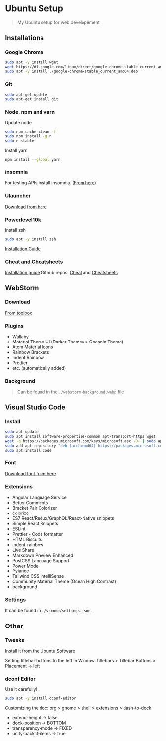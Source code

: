 # Ubuntu Setup

> My Ubuntu setup for web developement

## Installations

### Google Chrome

```sh
sudo apt -y install wget
wget https://dl.google.com/linux/direct/google-chrome-stable_current_amd64.deb
sudo apt -y install ./google-chrome-stable_current_amd64.deb
```

### Git

```sh
sudo apt-get update
sudo apt-get install git
```

### Node, npm and yarn

Update node

```sh
sudo npm cache clean -f
sudo npm install -g n
sudo n stable
```

Install yarn

```sh
npm install --global yarn
```

### Insomnia

For testing APIs install insomnia. ([From
here](https://updates.insomnia.rest/downloads/ubuntu/latest?&app=com.insomnia.app&source=website))

### Ulauncher

[Download from here](https://ulauncher.io/#Download)

### Powerlevel10k

Install zsh

```sh
sudo apt -y install zsh
```

[Installation Guide](https://github.com/romkatv/powerlevel10k)

### Cheat and Cheatsheets

[Installation guide](https://kifarunix.com/install-cheat-command-on-ubuntu-20-04/)
Github repos: [Cheat](https://github.com/cheat/cheat) and [Cheatsheets](https://github.com/cheat/cheatsheets)

## WebStorm

### Download

[From toolbox](https://www.jetbrains.com/toolbox-app/)

### Plugins

- Wallaby
- Material Theme UI (Darker Themes > Oceanic Theme)
- Atom Material Icons
- Rainbow Brackets
- Indent Rainbow
- Prettier
- etc. (automatically added)

### Background

> Can be found in the `./webstorm-background.webp` file

## Visual Studio Code

### Install

```sh
sudo apt update
sudo apt install software-properties-common apt-transport-https wget
wget -q https://packages.microsoft.com/keys/microsoft.asc -O- | sudo apt-key add -
sudo add-apt-repository "deb [arch=amd64] https://packages.microsoft.com/repos/vscode stable main"
sudo apt install code
```

### Font

[Download font from here](https://www.jetbrains.com/lp/mono/)

### Extensions

- Angular Language Service
- Better Comments
- Bracket Pair Colorizer
- colorize
- ES7 React/Redux/GraphQL/React-Native snippets
- Simple React Snippets
- ESLint
- Prettier - Code formatter
- HTML Biscuits
- indent-rainbow
- Live Share
- Markdown Preview Enhanced
- PostCSS Language Support
- Power Mode
- Pylance
- Tailwind CSS IntelliSense
- Community Material Theme (Ocean High Contrast)
- background

### Settings

It can be found in `./vscode/settings.json`.

## Other

### Tweaks

Install it from the Ubuntu Software

Setting titlebar buttons to the left in Window Titlebars > Titlebar Buttons >
Placement -> left

### dconf Editor

Use it carefully!

```sh
sudo apt -y install dconf-editor
```

Customizing the doc: org > gnome > shell > extensions > dash-to-dock

- extend-height -> false
- dock-position -> BOTTOM
- transparency-mode -> FIXED
- unity-backlit-items -> true
